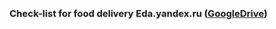### Check-list for food delivery Eda.yandex.ru (**[GoogleDrive](https://docs.google.com/spreadsheets/d/1O8YtXfII3uFmmR4nlMSGLMu1qImhpbZcZ8Zem2Ydiys/edit?usp=sharing)**)